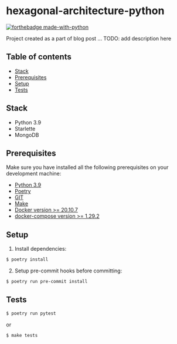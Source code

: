 # hexagonal-architecture-python

[![forthebadge made-with-python](http://ForTheBadge.com/images/badges/made-with-python.svg)](https://www.python.org/)

Project created as a part of blog post ...
TODO: add description here 

## Table of contents

* [Stack](#stack)
* [Prerequisites](#prerequisites)
* [Setup](#setup)
* [Tests](#tests)

## Stack

- Python 3.9
- Starlette
- MongoDB

## Prerequisites

Make sure you have installed all the following prerequisites on your development machine:

- [Python 3.9](https://www.python.org/downloads/)
- [Poetry](https://python-poetry.org/)
- [GIT](https://git-scm.com/downloads)
- [Make](http://gnuwin32.sourceforge.net/packages/make.htm)
- [Docker version >= 20.10.7](https://www.docker.com/get-started)
- [docker-compose version >= 1.29.2](https://docs.docker.com/compose/install/)

## Setup

1. Install dependencies:

```bash
$ poetry install
```

2. Setup pre-commit hooks before committing:

```bash
$ poetry run pre-commit install
```


## Tests


```bash
$ poetry run pytest
```

or

```bash
$ make tests
```
